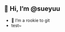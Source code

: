 ## 👋 Hi, I’m @sueyuu
- 👀 I’m a rookie to git
- test~

<!---
sueyuu/sueyuu is a ✨ special ✨ repository because its `README.md` (this file) appears on your GitHub profile.
You can click the Preview link to take a look at your changes.
--->
